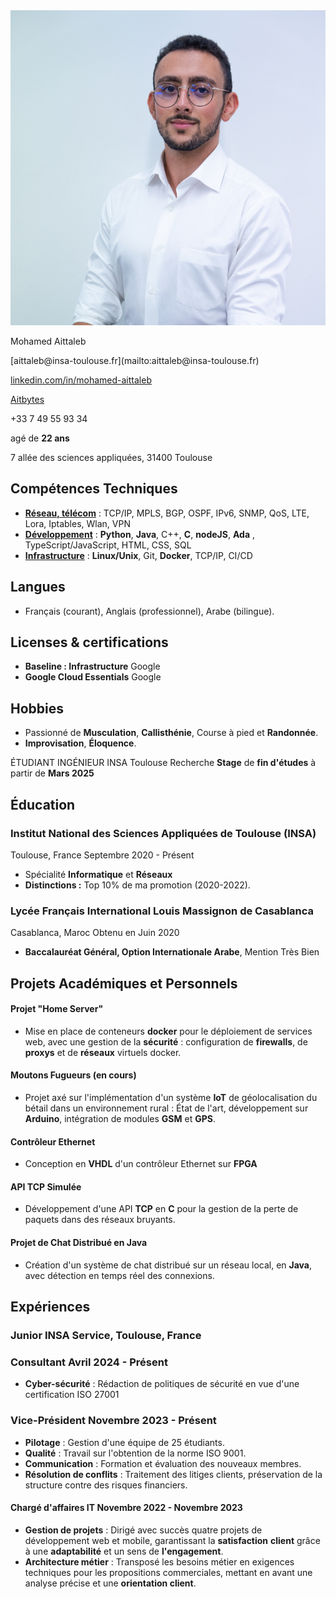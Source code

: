 
<div class="content-wrapper">
<div class="left-column">

<div class="header">

<img src="./source/71.jpg" class="profile_pic">
<div class="contact-info">

<span class="info">
<link rel="stylesheet" href="path/to/font-awesome/css/font-awesome.min.css">

<span class="name">Mohamed Aittaleb</span>

<div class="info_2">
<i class="fa fa-envelope-o" aria-hidden="true"></i> [aittaleb@insa-toulouse.fr](mailto:aittaleb@insa-toulouse.fr) 


<i class="fa fa-linkedin" aria-hidden="true"></i> [linkedin.com/in/mohamed-aittaleb](https://www.linkedin.com/in/mohamed-aittaleb-84249325a/) 


<i class="fa fa-github" aria-hidden="true"></i> [Aitbytes](https://github.com/Aitbytes)

<i class="fa fa-phone"></i>+33 7 49 55 93 34 

<i class="fa fa-calendar" aria-hidden="true"></i> agé de **22 ans**

<i class="fa fa-home" aria-hidden="true"></i> 7 allée des sciences appliquées, 31400 Toulouse

</div>
</div>



</div>

## Compétences Techniques

- <u>**Réseau, télécom**</u> : TCP/IP, MPLS, BGP, OSPF, IPv6, SNMP, QoS, LTE, Lora, Iptables, Wlan, VPN  
- <u>**Développement**</u> : **Python**, **Java**, C++, **C**, **nodeJS**, **Ada** , TypeScript/JavaScript, HTML, CSS, SQL 
- <u>**Infrastructure**</u> : **Linux/Unix**, Git, **Docker**, TCP/IP, CI/CD


## Langues 

- Français (courant), Anglais (professionnel), Arabe (bilingue).

## Licenses & certifications

- **Baseline : Infrastructure** <location>Google</location>  
- **Google Cloud Essentials** <location>Google</location>  

## Hobbies

- Passionné de **Musculation**, **Callisthénie**, Course à pied et **Randonnée**.
- **Improvisation**, **Éloquence**.







</div>

</span>

<div class="main-content">

 <span class="intitule">ÉTUDIANT INGÉNIEUR INSA Toulouse</span>
 <span class="sous-intitule">Recherche **Stage** de **fin d'études** à partir de **Mars 2025**</span>
<!-- <div class="descriptif"> -->
<!---->
<!-- # Recherche -->
<!--  - **Stage** de **fin d'études** de **Mars à Septembre 2025**. -->
<!---->
<!-- </div> -->

## Éducation

### Institut National des Sciences Appliquées de Toulouse (INSA)
<location>Toulouse, France</location>  <time>Septembre 2020 - Présent</time>


- Spécialité **Informatique** et **Réseaux**
- **Distinctions :** Top 10% de ma promotion (2020-2022).

### Lycée Français International Louis Massignon de Casablanca 
<location>Casablanca, Maroc</location>  <time>Obtenu en Juin 2020</time>

- **Baccalauréat Général, Option Internationale Arabe**, Mention Très Bien

## Projets Académiques et Personnels
#### Projet "Home Server"
- Mise en place de conteneurs **docker** pour le déploiement de services web, avec une gestion de la **sécurité** : configuration de **firewalls**, de **proxys** et de **réseaux** virtuels docker.

#### Moutons Fugueurs (en cours)
- Projet axé sur l'implémentation d'un système **IoT** de géolocalisation du bétail dans un environnement rural : État de l'art, développement sur **Arduino**, intégration de modules **GSM** et **GPS**.

#### Contrôleur Ethernet
- Conception en **VHDL** d'un contrôleur Ethernet sur **FPGA**

#### API TCP Simulée
- Développement d'une API **TCP** en **C** pour la gestion de la perte de paquets dans des réseaux bruyants.

#### Projet de Chat Distribué en Java
- Création d'un système de chat distribué sur un réseau local, en **Java**, avec détection en temps réel des connexions.


## Expériences

### Junior INSA Service, Toulouse, France 
### Consultant <time>Avril 2024 - Présent</time>

- **Cyber-sécurité** : Rédaction de politiques de sécurité en vue d'une certification ISO 27001

### Vice-Président <time>Novembre 2023 - Présent</time>

- **Pilotage** : Gestion d'une équipe de 25 étudiants.
- **Qualité** : Travail sur l'obtention de la norme ISO 9001.
- **Communication** : Formation et évaluation des nouveaux membres.
- **Résolution de conflits** : Traitement des litiges clients, préservation de la structure contre des risques financiers.

#### Chargé d'affaires IT <time>Novembre 2022 - Novembre 2023</time>

- **Gestion de projets** : Dirigé avec succès quatre projets de développement web et mobile, garantissant la **satisfaction** **client** grâce à une **adaptabilité** et un sens de **l'engagement**.
- **Architecture métier** : Transposé les besoins métier en exigences techniques pour les propositions commerciales, mettant en avant une analyse précise et une **orientation client**.



</div>
</div>


<script type="text/javascript" src="source/script.js"></script>


